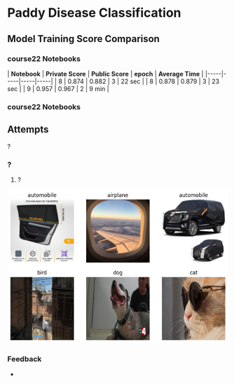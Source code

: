 # Paddy Disease Classification

## Model Training Score Comparison

### course22 Notebooks

| **Notebook** | **Private Score** | **Public Score** | **epoch** | **Average Time** |
|-----|-----|-----|-----|
| 8 | 0.874 | 0.882 | 3 | 22 sec |
| 8 | 0.878 | 0.879 | 3 | 23 sec |
| 9 | 0.957 | 0.967 | 2 | 9 min |
 
### course22 Notebooks

## Attempts

?

### ?

1. ?

![](/images/study/elec4630-course22/classification_1.png)

### Feedback

- 
